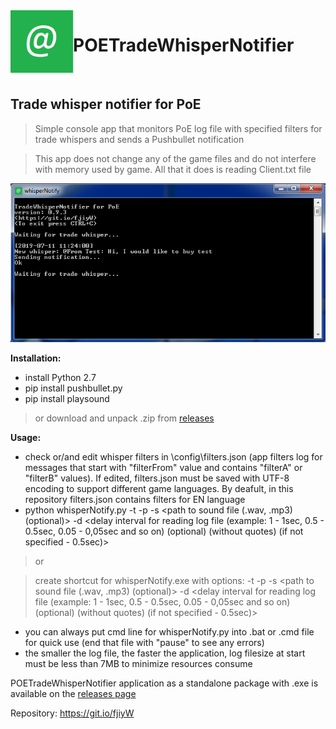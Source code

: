 <img align="left" width="100" height="100" src="https://github.com/Doberm4n/POETradeWhisperNotifier/blob/master/res/message.png">

# POETradeWhisperNotifier 
<br>

## Trade whisper notifier for PoE

> Simple console app that monitors PoE log file with specified filters for trade whispers and sends a Pushbullet notification

> This app does not change any of the game files and do not interfere with memory used by game. All that it does is reading Client.txt file

![alt text](https://github.com/Doberm4n/POETradeWhisperNotifier/blob/master/res/screenshot.png)
 
**Installation:**
- install Python 2.7
- pip install pushbullet.py
- pip install playsound

>or download and unpack .zip from [releases](https://github.com/Doberm4n/POETradeWhisperNotifier/releases/latest)

**Usage:** 
- check or/and edit whisper filters in \config\filters.json (app filters log for messages that start with "filterFrom" value and contains "filterA" or "filterB" values). If edited, filters.json must be saved with UTF-8 encoding to support different game languages. By deafult, in this repository filters.json contains filters for EN language
- python whisperNotify.py -t <token> -p <path to log file> -s <path to sound file (.wav, .mp3) (optional)> -d <delay interval for reading log file (example: 1 - 1sec, 0.5 - 0.5sec, 0.05 - 0,05sec and so on) (optional) (without quotes) (if not specified - 0.5sec)> 
>or

> create shortcut for whisperNotify.exe with options: -t <token> -p <path to log file> -s <path to sound file (.wav, .mp3) (optional)> -d <delay interval for reading log file (example: 1 - 1sec, 0.5 - 0.5sec, 0.05 - 0,05sec and so on) (optional) (without quotes) (if not specified - 0.5sec)>
- you can always put cmd line for whisperNotify.py into .bat or .cmd file for quick use (end that file with "pause" to see any errors)
- the smaller the log file, the faster the application, log filesize at start must be less than 7MB to minimize resources consume


POETradeWhisperNotifier application as a standalone package with .exe is available on the [releases page](https://github.com/Doberm4n/POETradeWhisperNotifier/releases/latest)

Repository: https://git.io/fjiyW
